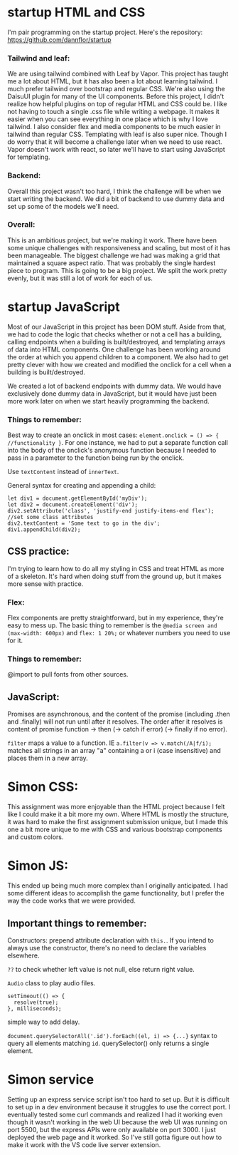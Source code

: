 # startup HTML and CSS
I'm pair programming on the startup project. Here's the repository: https://github.com/dannflor/startup

### Tailwind and leaf:
We are using tailwind combined with Leaf by Vapor. This project has taught me a lot about HTML, but it has also been a lot about learning tailwind. I much prefer tailwind over bootstrap and regular CSS. We're also using the DaisuUI plugin for many of the UI components. Before this project, I didn't realize how helpful plugins on top of regular HTML and CSS could be. I like not having to touch a single .css file while writing a webpage. It makes it easier when you can see everything in one place which is why I love tailwind. I also consider flex and media components to be much easier in tailwind than regular CSS. Templating with leaf is also super nice. Though I do worry that it will become a challenge later when we need to use react. Vapor doesn't work with react, so later we'll have to start using JavaScript for templating.

### Backend:
Overall this project wasn't too hard, I think the challenge will be when we start writing the backend. We did a bit of backend to use dummy data and set up some of the models we'll need.

### Overall:
This is an ambitious project, but we're making it work. There have been some unique challenges with responsiveness and scaling, but most of it has been manageable. The biggest challenge we had was making a grid that maintained a square aspect ratio. That was probably the single hardest piece to program. This is going to be a big project. We split the work pretty evenly, but it was still a lot of work for each of us.


# startup JavaScript
Most of our JavaScript in this project has been DOM stuff. Aside from that, we had to code the logic that checks whether or not a cell has a building, calling endpoints when a building is built/destroyed, and templating arrays of data into HTML components. One challenge has been working around the order at which you append children to a component. We also had to get pretty clever with how we created and modified the onclick for a cell when a building is built/destroyed.

We created a lot of backend endpoints with dummy data. We would have exclusively done dummy data in JavaScript, but it would have just been more work later on when we start heavily programming the backend.

### Things to remember:
Best way to create an onclick in most cases: `element.onclick = () => { //functionality }`. For one instance, we had to put a separate function call into the body of the onclick's anonymous function because I needed to pass in a parameter to the function being run by the onclick.

Use `textContent` instead of `innerText`.

General syntax for creating and appending a child:
```
let div1 = document.getElementById('myDiv');
let div2 = document.createElement('div');
div2.setAttribute('class', 'justify-end justify-items-end flex'); //set some class attributes
div2.textContent = 'Some text to go in the div';
div1.appendChild(div2);
```


## CSS practice:
I'm trying to learn how to do all my styling in CSS and treat HTML as more of a skeleton. It's hard when doing stuff from the ground up, but it makes more sense with practice.

### Flex:
Flex components are pretty straightforward, but in my experience, they're easy to mess up. The basic thing to remember is the `@media screen and (max-width: 600px)` and `flex: 1 20%;` or whatever numbers you need to use for it.

### Things to remember:
@import to pull fonts from other sources.

## JavaScript:
Promises are asynchronous, and the content of the promise (including .then and .finally) will not run until after it resolves. The order after it resolves is content of promise function -> then (-> catch if error) (-> finally if no error).

`filter` maps a value to a function. IE `a.filter(v => v.match(/A|f/i);` matches all strings in an array "a" containing a or i (case insensitive) and places them in a new array.

# Simon CSS:
This assignment was more enjoyable than the HTML project because I felt like I could make it a bit more my own. Where HTML is mostly the structure, it was hard to make the first assignment submission unique, but I made this one a bit more unique to me with CSS and various bootstrap components and custom colors.

# Simon JS:
This ended up being much more complex than I originally anticipated. I had some different ideas to accomplish the game functionality, but I prefer the way the code works that we were provided.

## Important things to remember:
Constructors: prepend attribute declaration with `this.`. If you intend to always use the constructor, there's no need to declare the variables elsewhere. 

`??` to check whether left value is not null, else return right value.

`Audio` class to play audio files.

```
setTimeout(() => {
  resolve(true);
}, milliseconds);
```
simple way to add delay.

`document.querySelectorAll('.id').forEach((el, i) => {...}` syntax to query all elements matching `id`. querySelector() only returns a single element.

# Simon service
Setting up an express service script isn't too hard to set up. But it is difficult to set up in a dev environment because it struggles to use the correct port. I eventually tested some curl commands and realized I had it working even though it wasn't working in the web UI because the web UI was running on port 5500, but the express APIs were only available on port 3000. I just deployed the web page and it worked. So I've still gotta figure out how to make it work with the VS code live server extension.
